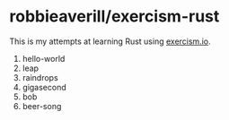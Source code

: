# robbieaverill/exercism-rust

This is my attempts at learning Rust using [exercism.io](http://exercism.io).

1. hello-world
2. leap
3. raindrops
4. gigasecond
5. bob
6. beer-song
